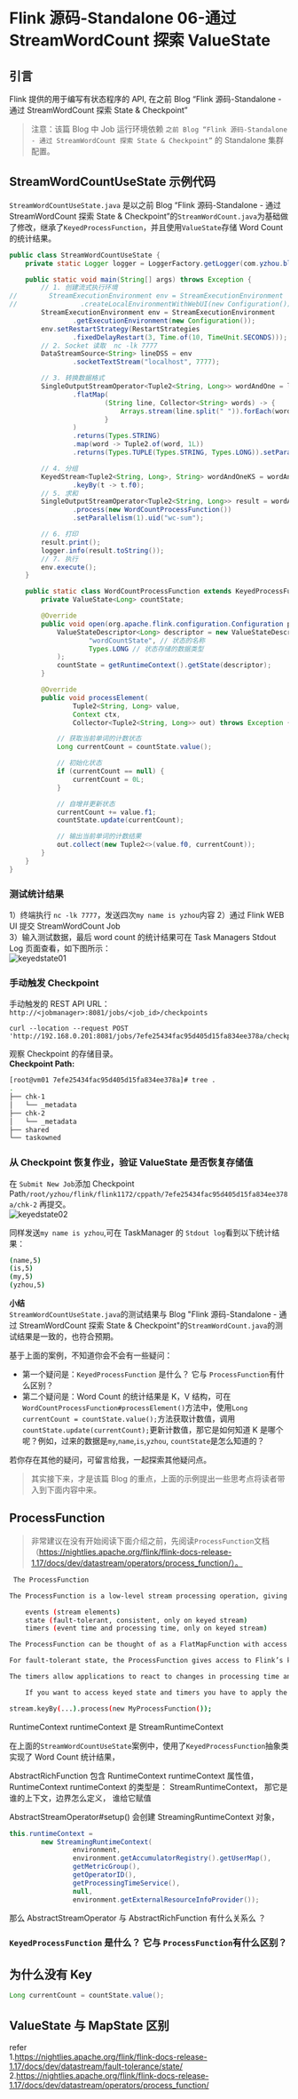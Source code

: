 # Flink 源码-Standalone 06-通过 StreamWordCount 探索 ValueState

## 引言

Flink 提供的用于编写有状态程序的 API, 在之前 Blog “Flink 源码-Standalone - 通过 StreamWordCount 探索 State & Checkpoint”

> 注意：该篇 Blog 中 Job 运行环境依赖 `之前 Blog “Flink 源码-Standalone - 通过 StreamWordCount 探索 State & Checkpoint”` 的 Standalone 集群配置。

## StreamWordCountUseState 示例代码

`StreamWordCountUseState.java` 是以之前 Blog “Flink 源码-Standalone - 通过 StreamWordCount 探索 State & Checkpoint”的`StreamWordCount.java`为基础做了修改，继承了`KeyedProcessFunction`，并且使用`ValueState`存储 Word Count 的统计结果。

```java
public class StreamWordCountUseState {
    private static Logger logger = LoggerFactory.getLogger(com.yzhou.blog.wordcount.StreamWordCount.class);

    public static void main(String[] args) throws Exception {
        // 1. 创建流式执行环境
//        StreamExecutionEnvironment env = StreamExecutionEnvironment
//                .createLocalEnvironmentWithWebUI(new Configuration());
        StreamExecutionEnvironment env = StreamExecutionEnvironment
                .getExecutionEnvironment(new Configuration());
        env.setRestartStrategy(RestartStrategies
                .fixedDelayRestart(3, Time.of(10, TimeUnit.SECONDS)));
        // 2. Socket 读取  nc -lk 7777
        DataStreamSource<String> lineDSS = env
                .socketTextStream("localhost", 7777);

        // 3. 转换数据格式
        SingleOutputStreamOperator<Tuple2<String, Long>> wordAndOne = lineDSS
                .flatMap(
                        (String line, Collector<String> words) -> {
                            Arrays.stream(line.split(" ")).forEach(words::collect);
                        }
                )
                .returns(Types.STRING)
                .map(word -> Tuple2.of(word, 1L))
                .returns(Types.TUPLE(Types.STRING, Types.LONG)).setParallelism(2);

        // 4. 分组
        KeyedStream<Tuple2<String, Long>, String> wordAndOneKS = wordAndOne
                .keyBy(t -> t.f0);
        // 5. 求和
        SingleOutputStreamOperator<Tuple2<String, Long>> result = wordAndOneKS
                .process(new WordCountProcessFunction())
                .setParallelism(1).uid("wc-sum");

        // 6. 打印
        result.print();
        logger.info(result.toString());
        // 7. 执行
        env.execute();
    }

    public static class WordCountProcessFunction extends KeyedProcessFunction<String, Tuple2<String, Long>, Tuple2<String, Long>> {
        private ValueState<Long> countState;

        @Override
        public void open(org.apache.flink.configuration.Configuration parameters) throws Exception {
            ValueStateDescriptor<Long> descriptor = new ValueStateDescriptor<>(
                    "wordCountState", // 状态的名称
                    Types.LONG // 状态存储的数据类型
            );
            countState = getRuntimeContext().getState(descriptor);
        }

        @Override
        public void processElement(
                Tuple2<String, Long> value,
                Context ctx,
                Collector<Tuple2<String, Long>> out) throws Exception {

            // 获取当前单词的计数状态
            Long currentCount = countState.value();

            // 初始化状态
            if (currentCount == null) {
                currentCount = 0L;
            }

            // 自增并更新状态
            currentCount += value.f1;
            countState.update(currentCount);

            // 输出当前单词的计数结果
            out.collect(new Tuple2<>(value.f0, currentCount));
        }
    }
}
```

### 测试统计结果

1）终端执行 `nc -lk 7777`，发送四次`my name is yzhou`内容
2）通过 Flink WEB UI 提交 StreamWordCount Job  
3）输入测试数据，最后 word count 的统计结果可在 Task Managers Stdout Log 页面查看，如下图所示：  
![keyedstate01](images/keyedstate01.png)

### 手动触发 Checkpoint

手动触发的 REST API URL： `http://<jobmanager>:8081/jobs/<job_id>/checkpoints`

```shell
curl --location --request POST 'http://192.168.0.201:8081/jobs/7efe25434fac95d405d15fa834ee378a/checkpoints'
```

观察 Checkpoint 的存储目录。  
**Checkpoint Path:**

```bash
[root@vm01 7efe25434fac95d405d15fa834ee378a]# tree .
.
├── chk-1
│   └── _metadata
├── chk-2
│   └── _metadata
├── shared
└── taskowned
```

### 从 Checkpoint 恢复作业，验证 ValueState 是否恢复存储值

在 `Submit New Job`添加 Checkpoint Path`/root/yzhou/flink/flink1172/cppath/7efe25434fac95d405d15fa834ee378a/chk-2` 再提交。  
![keyedstate02](images/keyedstate02.png)

同样发送`my name is yzhou`,可在 TaskManager 的 `Stdout log`看到以下统计结果：

```bash
(name,5)
(is,5)
(my,5)
(yzhou,5)
```

**小结**  
`StreamWordCountUseState.java`的测试结果与 Blog "Flink 源码-Standalone - 通过 StreamWordCount 探索 State & Checkpoint"的`StreamWordCount.java`的测试结果是一致的，也符合预期。

基于上面的案例，不知道你会不会有一些疑问：

- 第一个疑问是：`KeyedProcessFunction` 是什么？ 它与 `ProcessFunction`有什么区别？
- 第二个疑问是：Word Count 的统计结果是 K，V 结构，可在`WordCountProcessFunction#processElement()`方法中，使用`Long currentCount = countState.value();`方法获取计数值，调用`countState.update(currentCount);`更新计数值，那它是如何知道 K 是哪个呢？例如，过来的数据是`my`,`name`,`is`,`yzhou`, `countState`是怎么知道的？

若你存在其他的疑问，可留言给我，一起探索其他疑问点。

> 其实接下来，才是该篇 Blog 的重点，上面的示例提出一些思考点将读者带入到下面内容中来。

## ProcessFunction

> 非常建议在没有开始阅读下面介绍之前，先阅读`ProcessFunction`文档（https://nightlies.apache.org/flink/flink-docs-release-1.17/docs/dev/datastream/operators/process_function/）。

```bash
 The ProcessFunction

The ProcessFunction is a low-level stream processing operation, giving access to the basic building blocks of all (acyclic) streaming applications:

    events (stream elements)
    state (fault-tolerant, consistent, only on keyed stream)
    timers (event time and processing time, only on keyed stream)

The ProcessFunction can be thought of as a FlatMapFunction with access to keyed state and timers. It handles events by being invoked for each event received in the input stream(s).

For fault-tolerant state, the ProcessFunction gives access to Flink’s keyed state, accessible via the RuntimeContext, similar to the way other stateful functions can access keyed state.

The timers allow applications to react to changes in processing time and in event time. Every call to the function processElement(...) gets a Context object which gives access to the element’s event time timestamp, and to the TimerService. The TimerService can be used to register callbacks for future event-/processing-time instants. With event-time timers, the onTimer(...) method is called when the current watermark is advanced up to or beyond the timestamp of the timer, while with processing-time timers, onTimer(...) is called when wall clock time reaches the specified time. During that call, all states are again scoped to the key with which the timer was created, allowing timers to manipulate keyed state.

    If you want to access keyed state and timers you have to apply the ProcessFunction on a keyed stream:

stream.keyBy(...).process(new MyProcessFunction());
```

RuntimeContext runtimeContext 是 StreamRuntimeContext

在上面的`StreamWordCountUseState`案例中，使用了`KeyedProcessFunction`抽象类实现了 Word Count 统计结果，

AbstractRichFunction 包含 RuntimeContext runtimeContext 属性值，
RuntimeContext runtimeContext 的类型是： StreamRuntimeContext， 那它是谁的上下文，边界怎么定义， 谁给它赋值

AbstractStreamOperator#setup() 会创建 StreamingRuntimeContext 对象，
```java
this.runtimeContext =
        new StreamingRuntimeContext(
                environment,
                environment.getAccumulatorRegistry().getUserMap(),
                getMetricGroup(),
                getOperatorID(),
                getProcessingTimeService(),
                null,
                environment.getExternalResourceInfoProvider());
```

那么 AbstractStreamOperator 与 AbstractRichFunction 有什么关系么 ？    









### `KeyedProcessFunction` 是什么？ 它与 `ProcessFunction`有什么区别？

## 为什么没有 Key

```java
Long currentCount = countState.value();
```

## ValueState 与 MapState 区别

refer  
1.https://nightlies.apache.org/flink/flink-docs-release-1.17/docs/dev/datastream/fault-tolerance/state/  
2.https://nightlies.apache.org/flink/flink-docs-release-1.17/docs/dev/datastream/operators/process_function/
